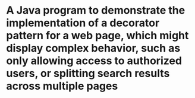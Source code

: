 <h1>A Java program to demonstrate the implementation of a decorator pattern for a web page, which might display complex behavior, such as only allowing access to authorized users, or splitting search results across multiple pages</h1>
